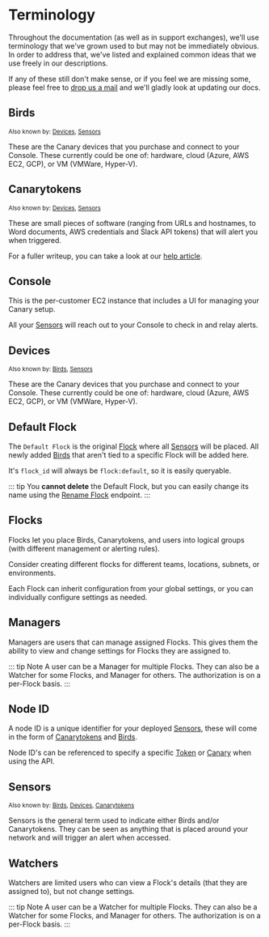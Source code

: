 # Terminology

Throughout the documentation (as well as in support exchanges), we'll use terminology that we've grown used to but may not be immediately obvious. In order to address that, we've listed and explained common ideas that we use freely in our descriptions.

If any of these still don't make sense, or if you feel we are missing some, please feel free to [drop us a mail](mailto:support@canary.tools) and we'll gladly look at updating our docs.

## Birds

<sub>Also known by: [Devices](#devices), [Sensors](#sensors)</sub>

These are the Canary devices that you purchase and connect to your Console. These currently could be one of: hardware, cloud (Azure, AWS EC2, GCP), or VM (VMWare, Hyper-V).

## Canarytokens

<sub>Also known by: [Devices](#devices), [Sensors](#sensors)</sub>

These are small pieces of software (ranging from URLs and hostnames, to Word documents, AWS credentials and Slack API tokens) that will alert you when triggered.

For a fuller writeup, you can take a look at our [help article](https://canary.tools/help/canarytokens).

## Console

This is the per-customer EC2 instance that includes a UI for managing your Canary setup.

All your [Sensors](#sensors) will reach out to your Console to check in and relay alerts.

## Devices

<sub>Also known by: [Birds](#birds), [Sensors](#sensors)</sub>

These are the Canary devices that you purchase and connect to your Console. These currently could be one of: hardware, cloud (Azure, AWS EC2, GCP), or VM (VMWare, Hyper-V).

## Default Flock

The `Default Flock` is the original [Flock](#flocks) where all [Sensors](#sensors) will be placed. All newly added [Birds](#birds) that aren't tied to a specific Flock will be added here.

It's `flock_id` will always be `flock:default`, so it is easily queryable.

::: tip
You **cannot delete** the Default Flock, but you can easily change its name using the [Rename Flock](/flocks/actions.html#rename-flock) endpoint.
:::

## Flocks

Flocks let you place Birds, Canarytokens, and users into logical groups (with different management or alerting rules).

Consider creating different flocks for different teams, locations, subnets, or environments.

Each Flock can inherit configuration from your global settings, or you can individually configure settings as needed.

## Managers

Managers are users that can manage assigned Flocks. This gives them the ability to view and change settings for Flocks they are assigned to.


::: tip Note
A user can be a Manager for multiple Flocks. They can also be a Watcher for some Flocks, and Manager for others. The authorization is on a per-Flock basis.
:::

## Node ID

A node ID is a unique identifier for your deployed [Sensors](#sensors), these will come in the form of [Canarytokens](#Canarytokens) and [Birds](#birds).

Node ID's can be referenced to specify a specific [Token](/canarytokens/actions.md#fetch-a-canarytoken) or [Canary](/bird-management/queries.html#bird-info) when using the API.

## Sensors

<sub>Also known by: [Birds](#sensors), [Devices](#devices), [Canarytokens](#canarytokens)</sub>

Sensors is the general term used to indicate either Birds and/or Canarytokens.  They can be seen as anything that is placed around your network and will trigger an alert when accessed.

## Watchers

Watchers are limited users who can view a Flock's details (that they are assigned to), but not change settings.

::: tip Note
A user can be a Watcher for multiple Flocks. They can also be a Watcher for some Flocks, and Manager for others. The authorization is on a per-Flock basis.
:::
